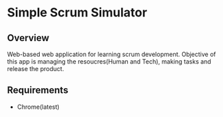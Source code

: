 # Simple Scrum Simulator

## Overview
Web-based web application for learning scrum development.
Objective of this app is managing the resoucres(Human and Tech), making tasks and release the product.

## Requirements
- Chrome(latest)
